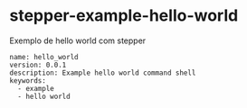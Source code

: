 # stepper-example-hello-world

Exemplo de hello world com stepper


```
name: hello_world
version: 0.0.1
description: Example hello world command shell
keywords:
  - example
  - hello world
  ```
